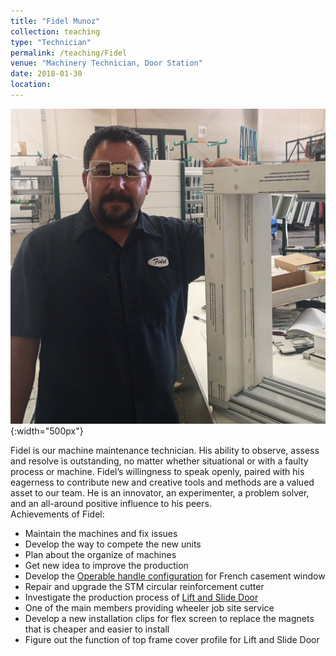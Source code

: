 ```yaml
---
title: "Fidel Munoz"
collection: teaching
type: "Technician"
permalink: /teaching/Fidel
venue: "Machinery Technician, Door Station"
date: 2018-01-30
location:
---
```


![fidel](/images/fidel.jpg){:width="500px"}

Fidel is our machine maintenance technician. His ability to observe, assess and resolve is outstanding, no matter whether situational or with a faulty process or machine. Fidel’s willingness to speak openly, paired with his eagerness to contribute new and creative tools and methods are a valued asset to our team. He is an innovator, an experimenter, a problem solver, and an all-around positive influence to his peers.      
Achievements of Fidel:
* Maintain the machines and fix issues
* Develop the way to compete the new units
* Plan about the organize of machines
* Get new idea to improve the production
* Develop the [Operable handle configuration](https://bensenx.github.io/improvements/frenchcasement) for French casement window
* Repair and upgrade the STM circular reinforcement cutter
* Investigate the production process of [Lift and Slide Door](https://bensenx.github.io/improvements/liftandslide)
* One of the main members providing wheeler job site service
* Develop a new installation clips for flex screen to replace the magnets that is cheaper and easier to install
* Figure out the function of top frame cover profile for Lift and Slide Door
